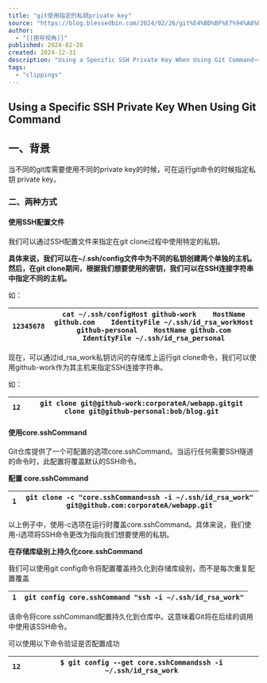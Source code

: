 ```yaml
---
title: "git使用指定的私钥private key"
source: "https://blog.blessedbin.com/2024/02/26/git%E4%BD%BF%E7%94%A8%E6%8C%87%E5%AE%9A%E7%9A%84%E7%A7%81%E9%92%A5private-key/"
author:
  - "[[捌号视角]]"
published: 2024-02-26
created: 2024-12-31
description: "Using a Specific SSH Private Key When Using Git Command一、背景当不同的git库需要使用不同的private key的时候，可在运行git命令的时候指定私钥 private key。 二、两种方式使用SSH配置文件我们可以通过SSH配置文件来指定在git clone过程中使用特定的私钥。 具体来说，我们可以在~/.ssh/config文件中为不"
tags:
  - "clippings"
---
```

## Using a Specific SSH Private Key When Using Git Command
## 一、背景

当不同的git库需要使用不同的private key的时候，可在运行git命令的时候指定私钥 private key。

### 二、两种方式

#### **使用SSH配置文件**

我们可以通过SSH配置文件来指定在git clone过程中使用特定的私钥。

**具体来说，我们可以在~/.ssh/config文件中为不同的私钥创建两个单独的主机。然后，在git clone期间，根据我们想要使用的密钥，我们可以在SSH连接字符串中指定不同的主机。**

如：

| ``` 12345678 ``` | ``` cat ~/.ssh/configHost github-work    HostName github.com    IdentityFile ~/.ssh/id_rsa_workHost github-personal    HostName github.com    IdentityFile ~/.ssh/id_rsa_personal ``` |
| --- | --- |

现在，可以通过id\_rsa\_work私钥访问的存储库上运行git clone命令，我们可以使用github-work作为其主机来指定SSH连接字符串。

如：

| ``` 12 ``` | ``` git clone git@github-work:corporateA/webapp.gitgit clone git@github-personal:bob/blog.git ``` |
| --- | --- |

#### 使用core.sshCommand

Git仓库提供了一个可配置的选项core.sshCommand。当运行任何需要SSH隧道的命令时，此配置将覆盖默认的SSH命令。

**配置 core.sshCommand**

| ``` 1 ``` | ``` git clone -c "core.sshCommand=ssh -i ~/.ssh/id_rsa_work" git@github.com:corporateA/webapp.git ``` |
| --- | --- |

以上例子中，使用-c选项在运行时覆盖core.sshCommand。具体来说，我们使用-i选项将SSH命令更改为指向我们想要使用的私钥。

**在存储库级别上持久化core.sshCommand**

我们可以使用git config命令将配置覆盖持久化到存储库级别，而不是每次重复配置覆盖

| ``` 1 ``` | ``` git config core.sshCommand "ssh -i ~/.ssh/id_rsa_work" ``` |
| --- | --- |

该命令将core.sshCommand配置持久化到仓库中。这意味着Git将在后续的调用中使用该SSH命令。

可以使用以下命令验证是否配置成功

| ``` 12 ``` | ``` $ git config --get core.sshCommandssh -i ~/.ssh/id_rsa_work ``` |
| --- | --- |